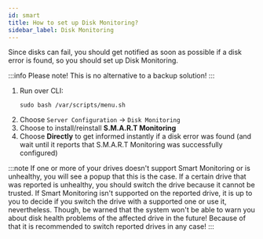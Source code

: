 ```yaml
---
id: smart
title: How to set up Disk Monitoring?
sidebar_label: Disk Monitoring
---
```


Since disks can fail, you should get notified as soon as possible if a disk error is found, so you should set up Disk Monitoring. 

:::info Please note!
This is no alternative to a backup solution!
:::
1. Run over CLI:
    ```shell
    sudo bash /var/scripts/menu.sh
    ```
1. Choose `Server Configuration` -> `Disk Monitoring`
1. Choose to install/reinstall **S.M.A.R.T Monitoring**
1. Choose **Directly** to get informed instantly if a disk error was found (and wait until it reports that S.M.A.R.T Monitoring was successfully configured)

:::note
If one or more of your drives doesn't support Smart Monitoring or is unhealthy, you will see a popup that this is the case. If a certain drive that was reported is unhealthy, you should switch the drive because it cannot be trusted. If Smart Monitoring isn't supported on the reported drive, it is up to you to decide if you switch the drive with a supported one or use it, nevertheless. Though, be warned that the system won't be able to warn you about disk health problems of the affected drive in the future! Because of that it is recommended to switch reported drives in any case!
:::